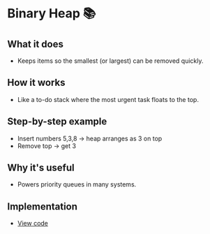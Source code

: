 # Binary Heap 📚

## What it does
- Keeps items so the smallest (or largest) can be removed quickly.

## How it works
- Like a to-do stack where the most urgent task floats to the top.

## Step-by-step example
- Insert numbers 5,3,8 → heap arranges as 3 on top
- Remove top → get 3

## Why it's useful
- Powers priority queues in many systems.

## Implementation
- [View code](../algorithms/binary_heap.py)
